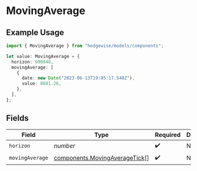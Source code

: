 # MovingAverage

## Example Usage

```typescript
import { MovingAverage } from "hedgewise/models/components";

let value: MovingAverage = {
  horizon: 998848,
  movingAverage: [
    {
      date: new Date("2023-06-13T19:05:17.540Z"),
      value: 8681.26,
    },
  ],
};
```

## Fields

| Field                                                                          | Type                                                                           | Required                                                                       | Description                                                                    |
| ------------------------------------------------------------------------------ | ------------------------------------------------------------------------------ | ------------------------------------------------------------------------------ | ------------------------------------------------------------------------------ |
| `horizon`                                                                      | *number*                                                                       | :heavy_check_mark:                                                             | N/A                                                                            |
| `movingAverage`                                                                | [components.MovingAverageTick](../../models/components/movingaveragetick.md)[] | :heavy_check_mark:                                                             | N/A                                                                            |